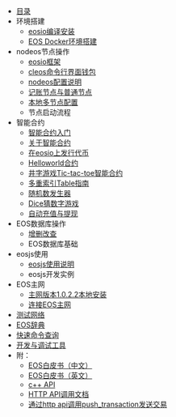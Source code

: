 * [目录](README.md)
* 环境搭建
    * [eosio编译安装](docs/eos_compile_install.md)
    * [EOS Docker环境搭建](docs/EOSDocker.md)
* nodeos节点操作
    * [eosio框架](docs/eosio_framework.md)
    * [cleos命令行界面钱包](docs/eos_command_line_wallet.md)
    * [nodeos配置说明](docs/nodeos_config.md)
    * [记账节点与普通节点](docs/block_producer_non_producer.md)
    * [本地多节点配置](docs/eos_multi_node.md)
    * 节点启动流程
* 智能合约
    * [智能合约入门](docs/smart_contract_start.md)
    * [关于智能合约](docs/about_smart_contract.md)
    * [在eosio上发行代币](docs/token_exchange_msig.md)
    * [Helloworld合约](docs/Helloworld_contract.md)
    * [井字游戏Tic-tac-toe智能合约](docs/tic-tac-toe_game.md)
    * [多重索引Table指南](docs/multi_index_table.md)
    * [随机数发生器](docs/randomization.md)
    * [Dice猜数字游戏](docs/dice_contract.md)
    * [自动充值与提现](docs/exchange_deposit_withdrawal.md)
* EOS数据库操作
    * [增删改查](docs/eos_db_demo.md)
    * EOS数据库基础
* eosjs使用
    * [eosjs使用说明](docs/eosjs_tutorial.md)
    * eosjs开发实例
* EOS主网
    * [主网版本1.0.2.2本地安装](docs/mainnet-1.0.2.2_setup.md)
    * [连接EOS主网](docs/eos_mainnet_connect.md)
* [测试网络](docs/testnets.md)
* [EOS辞典](docs/eos_dictionary.md)
* [快速命令查询](docs/command_list.md)
* [开发与调试工具](docs/tools.md)
* 附：
    * [EOS白皮书（中文）](docs/eos_whitepaper_cn.md)
    * [EOS白皮书（英文）](docs/eos_whitepaper_en.md)
    * [c++ API](docs/cpp_api.md)
    * [HTTP API调用文档](docs/http_api_doc.md)
    * [通过http api调用push_transaction发送交易](docs/how_to_push_transaction_by_http_api.md)

